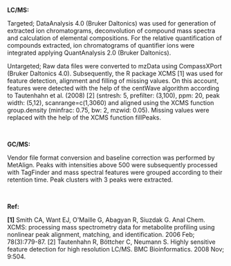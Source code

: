 <p><strong>LC/MS:</strong></p><p>Targeted; DataAnalysis 4.0 (Bruker Daltonics) was used for generation of extracted ion chromatograms, deconvolution of compound mass spectra and calculation of elemental compositions. For the relative quantification of compounds extracted, ion chromatograms of quantifier ions were integrated applying QuantAnalysis 2.0 (Bruker Daltonics).</p><p>Untargeted; Raw data files were converted to mzData using CompassXPort (Bruker Daltonics 4.0). Subsequently, the R package XCMS [1] was used for feature detection, alignment and filling of missing values. On this account, features were detected with the help of the centWave algorithm according to Tautenhahn et al. (2008) [2] (sntresh: 5, prefilter: (3,100), ppm: 20, peak width: (5,12), scanrange=c(1,3060) and aligned using the XCMS function group.density (minfrac: 0.75, bw: 2, mzwid: 0.05). Missing values were replaced with the help of the XCMS function fillPeaks.</p><p><br></p><p><strong>GC/MS:</strong></p><p>Vendor file format conversion and baseline correction was performed by MetAlign. Peaks with intensities above 500 were subsequently processed with TagFinder and mass spectral features were grouped according to their retention time. Peak clusters with 3 peaks were extracted.</p><p><br></p><p><strong>Ref:</strong></p><p><strong>[1]</strong> Smith CA, Want EJ, O'Maille G, Abagyan R, Siuzdak G. Anal Chem. XCMS: processing mass spectrometry data for metabolite profiling using nonlinear peak alignment, matching, and identification. 2006 Feb; 78(3):779-87. [2] Tautenhahn R, Böttcher C, Neumann S. Highly sensitive feature detection for high resolution LC/MS. BMC Bioinformatics. 2008 Nov; 9:504.</p>

